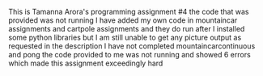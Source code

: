 This is Tamanna Arora's programming assignment #4
the code that was provided was not running 
I have added my own code in mountaincar assignments and cartpole assignments and they do run after I installed some python libraries but I am still unable to get any picture output as requested in the description 
I have not completed mountaincarcontinuous and pong 
the code provided to me was not running and showed 6 errors which made this assignment exceedingly hard 